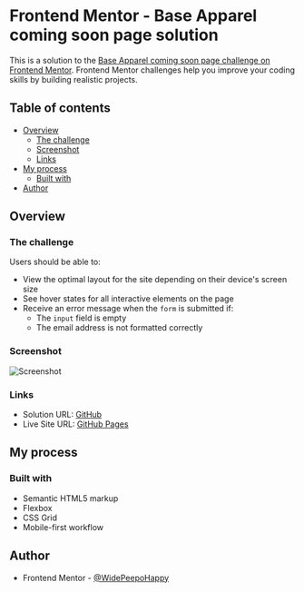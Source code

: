 # Frontend Mentor - Base Apparel coming soon page solution

This is a solution to the [Base Apparel coming soon page challenge on Frontend Mentor](https://www.frontendmentor.io/challenges/base-apparel-coming-soon-page-5d46b47f8db8a7063f9331a0). Frontend Mentor challenges help you improve your coding skills by building realistic projects.

## Table of contents

- [Overview](#overview)
  - [The challenge](#the-challenge)
  - [Screenshot](#screenshot)
  - [Links](#links)
- [My process](#my-process)
  - [Built with](#built-with)
- [Author](#author)

## Overview

### The challenge

Users should be able to:

- View the optimal layout for the site depending on their device's screen size
- See hover states for all interactive elements on the page
- Receive an error message when the `form` is submitted if:
  - The `input` field is empty
  - The email address is not formatted correctly

### Screenshot

![Screenshot](./screenshot.jpg)

### Links

- Solution URL: [GitHub](https://github.com/WidePeepoHappy/base-apparel-coming-soon.git)
- Live Site URL: [GitHub Pages](https://widepeepohappy.github.io/base-apparel-coming-soon/)

## My process

### Built with

- Semantic HTML5 markup
- Flexbox
- CSS Grid
- Mobile-first workflow

## Author

- Frontend Mentor - [@WidePeepoHappy](https://www.frontendmentor.io/profile/WidePeepoHappy)
